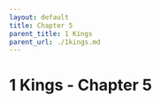 ```yaml
---
layout: default
title: Chapter 5
parent_title: 1 Kings
parent_url: ./1kings.md
---
```


# 1 Kings - Chapter 5
